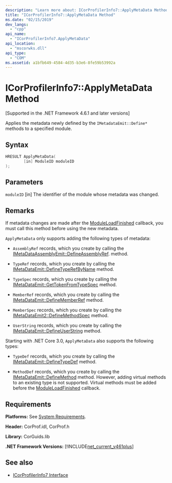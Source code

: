 ```yaml
---
description: "Learn more about: ICorProfilerInfo7::ApplyMetaData Method"
title: "ICorProfilerInfo7::ApplyMetaData Method"
ms.date: "02/15/2019"
dev_langs:
  - "cpp"
api_name:
  - "ICorProfilerInfo7.ApplyMetaData"
api_location:
  - "mscorwks.dll"
api_type:
  - "COM"
ms.assetid: a1bfb649-4584-4d35-b3e6-8fe59b53992a
---
```

# ICorProfilerInfo7::ApplyMetaData Method

[Supported in the .NET Framework 4.6.1 and later versions]

 Applies the metadata newly defined by the `IMetadataEmit::Define*` methods to a specified module.

## Syntax

```cpp
HRESULT ApplyMetaData(
        [in] ModuleID moduleID
);
```

## Parameters

 `moduleID`
 [in] The identifier of the module whose metadata was changed.

## Remarks

 If metadata changes are made after the [ModuleLoadFinished](icorprofilercallback-moduleloadfinished-method.md) callback, you must call this method before using the new metadata.

 `ApplyMetaData` only supports adding the following types of metadata:

- `AssemblyRef` records, which you create by calling the [IMetaDataAssemblyEmit::DefineAssemblyRef](../../../core/unmanaged-apis/metadata/imetadataassemblyemit-defineassemblyref-method.md). method.

- `TypeRef` records, which you create by calling the [IMetaDataEmit::DefineTypeRefByName](../../../core/unmanaged-apis/metadata/imetadataemit-definetyperefbyname-method.md) method.

- `TypeSpec` records, which you create by calling the [IMetaDataEmit::GetTokenFromTypeSpec](../../../core/unmanaged-apis/metadata/imetadataemit-gettokenfromtypespec-method.md) method.

- `MemberRef` records, which you create by calling the [IMetaDataEmit::DefineMemberRef](../../../core/unmanaged-apis/metadata/imetadataemit-definememberref-method.md) method.

- `MemberSpec` records, which you create by calling the [IMetaDataEmit2::DefineMethodSpec](../../../core/unmanaged-apis/metadata/imetadataemit2-definemethodspec-method.md) method.

- `UserString` records, which you create by calling the [IMetaDataEmit::DefineUserString](../../../core/unmanaged-apis/metadata/imetadataemit-defineuserstring-method.md) method.

Starting with .NET Core 3.0, `ApplyMetaData` also supports the following types:

- `TypeDef` records, which you create by calling the [IMetaDataEmit::DefineTypeDef](../../../core/unmanaged-apis/metadata/imetadataemit-definetypedef-method.md) method.

- `MethodDef` records, which you create by calling the [IMetaDataEmit::DefineMethod](../../../core/unmanaged-apis/metadata/imetadataemit-definemethod-method.md) method. However, adding virtual methods to an existing type is not supported. Virtual methods must be added before the [ModuleLoadFinished](icorprofilercallback-moduleloadfinished-method.md) callback.

## Requirements

 **Platforms:** See [System Requirements](../../get-started/system-requirements.md).

 **Header:** CorProf.idl, CorProf.h

 **Library:** CorGuids.lib

 **.NET Framework Versions:** [!INCLUDE[net_current_v461plus](../../../../includes/net-current-v461plus-md.md)]

## See also

- [ICorProfilerInfo7 Interface](icorprofilerinfo7-interface.md)
